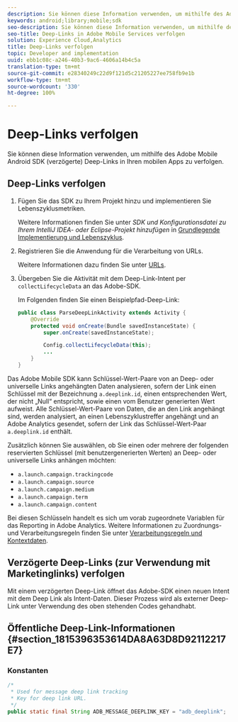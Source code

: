 ```yaml
---
description: Sie können diese Information verwenden, um mithilfe des Adobe Mobile Android SDK (verzögerte) Deep-Links in Ihren mobilen Apps zu verfolgen.
keywords: android;library;mobile;sdk
seo-description: Sie können diese Information verwenden, um mithilfe des Adobe Mobile Android SDK (verzögerte) Deep-Links in Ihren mobilen Apps zu verfolgen.
seo-title: Deep-Links in Adobe Mobile Services verfolgen
solution: Experience Cloud,Analytics
title: Deep-Links verfolgen
topic: Developer and implementation
uuid: ebb1c08c-a246-40b3-9ac6-4606a14b4c5a
translation-type: tm+mt
source-git-commit: e28340249c22d9f121d5c21205227ee758fb9e1b
workflow-type: tm+mt
source-wordcount: '330'
ht-degree: 100%

---
```



# Deep-Links verfolgen

Sie können diese Information verwenden, um mithilfe des Adobe Mobile Android SDK (verzögerte) Deep-Links in Ihren mobilen Apps zu verfolgen.

## Deep-Links verfolgen

1. Fügen Sie das SDK zu Ihrem Projekt hinzu und implementieren Sie Lebenszyklusmetriken.

   Weitere Informationen finden Sie unter *SDK und Konfigurationsdatei zu Ihrem IntelliJ IDEA- oder Eclipse-Projekt hinzufügen* in [Grundlegende Implementierung und Lebenszyklus](/help/android/getting-started/dev-qs.md).

1. Registrieren Sie die Anwendung für die Verarbeitung von URLs.

   Weitere Informationen dazu finden Sie unter [URLs](https://developer.android.com/training/basics/intents/filters.html).
1. Übergeben Sie die Aktivität mit dem Deep-Link-Intent per `collectLifecycleData` an das Adobe-SDK.

   Im Folgenden finden Sie einen Beispielpfad-Deep-Link:

   ```java
   public class ParseDeepLinkActivity extends Activity { 
       @Override 
       protected void onCreate(Bundle savedInstanceState) { 
           super.onCreate(savedInstanceState); 
   
           Config.collectLifecycleData(this); 
           ... 
       } 
   }
   ```

Das Adobe Mobile SDK kann Schlüssel-Wert-Paare von an Deep- oder universelle Links angehängten Daten analysieren, sofern der Link einen Schlüssel mit der Bezeichnung `a.deeplink.id`, einen entsprechenden Wert, der nicht „Null“ entspricht, sowie einen vom Benutzer generierten Wert aufweist. Alle Schlüssel-Wert-Paare von Daten, die an den Link angehängt sind, werden analysiert, an einen Lebenszyklustreffer angehängt und an Adobe Analytics gesendet, sofern der Link das Schlüssel-Wert-Paar `a.deeplink.id` enthält.

Zusätzlich können Sie auswählen, ob Sie einen oder mehrere der folgenden reservierten Schlüssel (mit benutzergenerierten Werten) an Deep- oder universelle Links anhängen möchten:

* `a.launch.campaign.trackingcode`
* `a.launch.campaign.source`
* `a.launch.campaign.medium`
* `a.launch.campaign.term`
* `a.launch.campaign.content`

Bei diesen Schlüsseln handelt es sich um vorab zugeordnete Variablen für das Reporting in Adobe Analytics. Weitere Informationen zu Zuordnungs- und Verarbeitungsregeln finden Sie unter [Verarbeitungsregeln und Kontextdaten](https://docs.adobe.com/content/help/de-DE/analytics/admin/admin-tools/processing-rules/processing-rules.html).

## Verzögerte Deep-Links (zur Verwendung mit Marketinglinks) verfolgen

Mit einem verzögerten Deep-Link öffnet das Adobe-SDK einen neuen Intent mit dem Deep Link als Intent-Daten. Dieser Prozess wird als externer Deep-Link unter Verwendung des oben stehenden Codes gehandhabt.

## Öffentliche Deep-Link-Informationen {#section_1815396353614DA8A63D8D92112217E7}

### Konstanten

```java
/* 
 * Used for message deep link tracking
 * Key for deep link URL. 
 */
public static final String ADB_MESSAGE_DEEPLINK_KEY = "adb_deeplink";
```

